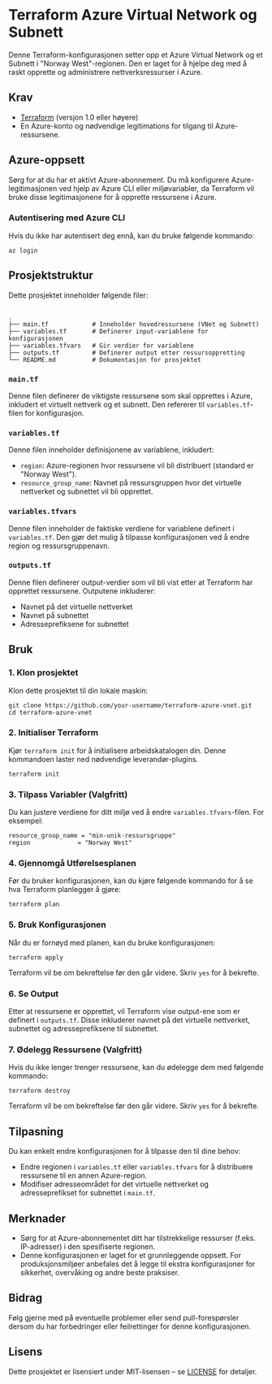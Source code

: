 <h1>Terraform Azure Virtual Network og Subnett</h1>

<p>Denne Terraform-konfigurasjonen setter opp et Azure Virtual Network og et Subnett i "Norway West"-regionen. Den er laget for å hjelpe deg med å raskt opprette og administrere nettverksressurser i Azure.</p>

<h2>Krav</h2>
<ul>
    <li><a href="https://www.terraform.io/" target="_blank">Terraform</a> (versjon 1.0 eller høyere)</li>
    <li>En Azure-konto og nødvendige legitimations for tilgang til Azure-ressursene.</li>
</ul>

<h2>Azure-oppsett</h2>
<p>Sørg for at du har et aktivt Azure-abonnement. Du må konfigurere Azure-legitimasjonen ved hjelp av Azure CLI eller miljøvariabler, da Terraform vil bruke disse legitimasjonene for å opprette ressursene i Azure.</p>

<h3>Autentisering med Azure CLI</h3>
<p>Hvis du ikke har autentisert deg ennå, kan du bruke følgende kommando:</p>
<pre><code>az login</code></pre>

<h2>Prosjektstruktur</h2>
<p>Dette prosjektet inneholder følgende filer:</p>
<pre><code>
.
├── main.tf            # Inneholder hovedressursene (VNet og Subnett)
├── variables.tf       # Definerer input-variablene for konfigurasjonen
├── variables.tfvars   # Gir verdier for variablene
├── outputs.tf         # Definerer output etter ressursoppretting
└── README.md          # Dokumentasjon for prosjektet
</code></pre>

<h3><code>main.tf</code></h3>
<p>Denne filen definerer de viktigste ressursene som skal opprettes i Azure, inkludert et virtuelt nettverk og et subnett. Den refererer til <code>variables.tf</code>-filen for konfigurasjon.</p>

<h3><code>variables.tf</code></h3>
<p>Denne filen inneholder definisjonene av variablene, inkludert:</p>
<ul>
    <li><code>region</code>: Azure-regionen hvor ressursene vil bli distribuert (standard er "Norway West").</li>
    <li><code>resource_group_name</code>: Navnet på ressursgruppen hvor det virtuelle nettverket og subnettet vil bli opprettet.</li>
</ul>

<h3><code>variables.tfvars</code></h3>
<p>Denne filen inneholder de faktiske verdiene for variablene definert i <code>variables.tf</code>. Den gjør det mulig å tilpasse konfigurasjonen ved å endre region og ressursgruppenavn.</p>

<h3><code>outputs.tf</code></h3>
<p>Denne filen definerer output-verdier som vil bli vist etter at Terraform har opprettet ressursene. Outputene inkluderer:</p>
<ul>
    <li>Navnet på det virtuelle nettverket</li>
    <li>Navnet på subnettet</li>
    <li>Adresseprefiksene for subnettet</li>
</ul>

<h2>Bruk</h2>

<h3>1. Klon prosjektet</h3>
<p>Klon dette prosjektet til din lokale maskin:</p>
<pre><code>git clone https://github.com/your-username/terraform-azure-vnet.git
cd terraform-azure-vnet</code></pre>

<h3>2. Initialiser Terraform</h3>
<p>Kjør <code>terraform init</code> for å initialisere arbeidskatalogen din. Denne kommandoen laster ned nødvendige leverandør-plugins.</p>
<pre><code>terraform init</code></pre>

<h3>3. Tilpass Variabler (Valgfritt)</h3>
<p>Du kan justere verdiene for ditt miljø ved å endre <code>variables.tfvars</code>-filen. For eksempel:</p>
<pre><code>resource_group_name = "min-unik-ressursgruppe"
region             = "Norway West"</code></pre>

<h3>4. Gjennomgå Utførelsesplanen</h3>
<p>Før du bruker konfigurasjonen, kan du kjøre følgende kommando for å se hva Terraform planlegger å gjøre:</p>
<pre><code>terraform plan</code></pre>

<h3>5. Bruk Konfigurasjonen</h3>
<p>Når du er fornøyd med planen, kan du bruke konfigurasjonen:</p>
<pre><code>terraform apply</code></pre>
<p>Terraform vil be om bekreftelse før den går videre. Skriv <code>yes</code> for å bekrefte.</p>

<h3>6. Se Output</h3>
<p>Etter at ressursene er opprettet, vil Terraform vise output-ene som er definert i <code>outputs.tf</code>. Disse inkluderer navnet på det virtuelle nettverket, subnettet og adresseprefiksene til subnettet.</p>

<h3>7. Ødelegg Ressursene (Valgfritt)</h3>
<p>Hvis du ikke lenger trenger ressursene, kan du ødelegge dem med følgende kommando:</p>
<pre><code>terraform destroy</code></pre>
<p>Terraform vil be om bekreftelse før den går videre. Skriv <code>yes</code> for å bekrefte.</p>

<h2>Tilpasning</h2>
<p>Du kan enkelt endre konfigurasjonen for å tilpasse den til dine behov:</p>
<ul>
    <li>Endre regionen i <code>variables.tf</code> eller <code>variables.tfvars</code> for å distribuere ressursene til en annen Azure-region.</li>
    <li>Modifiser adresseområdet for det virtuelle nettverket og adresseprefikset for subnettet i <code>main.tf</code>.</li>
</ul>

<h2>Merknader</h2>
<ul>
    <li>Sørg for at Azure-abonnementet ditt har tilstrekkelige ressurser (f.eks. IP-adresser) i den spesifiserte regionen.</li>
    <li>Denne konfigurasjonen er laget for et grunnleggende oppsett. For produksjonsmiljøer anbefales det å legge til ekstra konfigurasjoner for sikkerhet, overvåking og andre beste praksiser.</li>
</ul>

<h2>Bidrag</h2>
<p>Følg gjerne med på eventuelle problemer eller send pull-forespørsler dersom du har forbedringer eller feilrettinger for denne konfigurasjonen.</p>

<h2>Lisens</h2>
<p>Dette prosjektet er lisensiert under MIT-lisensen – se <a href="LICENSE">LICENSE</a> for detaljer.</p>
